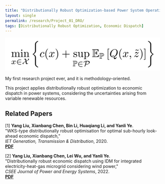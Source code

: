 ```yaml
---
title: "Distributionally Robust Optimization-based Power System Operations"
layout: single
permalink: /research/Project_01_DRO/
tags: [Distributionally Robust Optimization, Economic Dispatch]
---
```


![An Example GIF](/assets/images/Project_01_Fig01_Title.gif)

My first research project ever, and it is methodology-oriented.
 
This project applies distributionally robust optimization to economic dispatch in power systems, considering the uncertainties arising from variable renewable resources.


## Related Papers

[1] **Yang Liu, Xianbang Chen, Bin Li, Huaqiang Li, and Yanli Ye**.  
    "WKS-type distributionally robust optimisation for optimal sub-hourly look-ahead economic dispatch,"  
    *IET Generation, Transmission & Distribution*, 2020.  
    [**PDF**](/assets/papers/Project_01_Paper_01.pdf)

[2] **Yang Liu, Xianbang Chen, Lei Wu, and Yanli Ye**.  
    "Distributionally robust economic dispatch using IDM for integrated electricity-heat-gas microgrid considering wind power,"  
    *CSEE Journal of Power and Energy Systems*, 2022.  
    [**PDF**](/assets/papers/Project_01_Paper_02.pdf)






